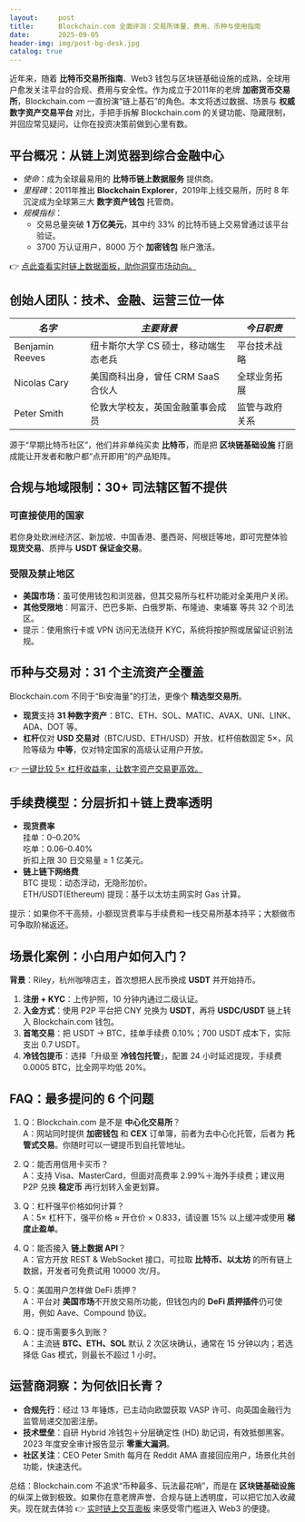 ```yaml
---
layout:     post
title:      Blockchain.com 全面评测：交易所体量、费用、币种与使用指南
date:       2025-09-05
header-img: img/post-bg-desk.jpg
catalog: true
---
```


近年来，随着 **比特币交易所指南**、Web3 钱包与区块链基础设施的成熟，全球用户愈发关注平台的合规、费用与安全性。作为成立于2011年的老牌 **加密货币交易所**，Blockchain.com 一直扮演“链上基石”的角色。本文将透过数据、场景与 **权威数字资产交易平台** 对比，手把手拆解 Blockchain.com 的关键功能、隐藏限制，并回应常见疑问，让你在投资决策前做到心里有数。

## 平台概况：从链上浏览器到综合金融中心
- *使命*：成为全球最易用的 **比特币链上数据服务** 提供商。  
- *里程碑*：2011年推出 **Blockchain Explorer**，2019年上线交易所，历时 8 年沉淀成为全球第三大 **数字资产钱包** 托管商。  
- *规模指标*：  
  - 交易总量突破 **1 万亿美元**，其中约 33% 的比特币链上交易曾通过该平台验证。  
  - 3700 万认证用户，8000 万个 **加密钱包** 账户激活。

👉 [点此查看实时链上数据面板，助你洞穿市场动向。](https://okxdog.com/)

## 创始人团队：技术、金融、运营三位一体
| *名字* | *主要背景* | *今日职责* |
|---|---|---|
| Benjamin Reeves | 纽卡斯尔大学 CS 硕士，移动端生态老兵 | 平台技术战略 |
| Nicolas Cary | 美国商科出身，曾任 CRM SaaS 合伙人 | 全球业务拓展 |
| Peter Smith | 伦敦大学校友，英国金融董事会成员 | 监管与政府关系 |

源于“早期比特币社区”，他们并非单纯买卖 **比特币**，而是把 **区块链基础设施** 打磨成能让开发者和散户都“点开即用”的产品矩阵。

## 合规与地域限制：30+ 司法辖区暂不提供
### 可直接使用的国家
若你身处欧洲经济区、新加坡、中国香港、墨西哥、阿根廷等地，即可完整体验 **现货交易**、质押与 **USDT 保证金交易**。

### 受限及禁止地区
- **美国市场**：虽可使用钱包和浏览器，但其交易所与杠杆功能对全美用户关闭。  
- **其他受限地**：阿富汗、巴巴多斯、白俄罗斯、布隆迪、柬埔寨 等共 32 个司法区。  
- 提示：使用旅行卡或 VPN 访问无法绕开 KYC，系统将按护照或居留证识别法规。

## 币种与交易对：31 个主流资产全覆盖
Blockchain.com 不同于“Bi安海量”的打法，更像个 **精选型交易所**。  
- **现货**支持 **31 种数字资产**：BTC、ETH、SOL、MATIC、AVAX、UNI、LINK、ADA、DOT 等。  
- **杠杆**仅对 **USD 交易对**（BTC/USD、ETH/USD）开放，杠杆倍数固定 5×，风险等级为 **中等**，仅对特定国家的高级认证用户开放。  



👉 [一键比较 5× 杠杆收益率，让数字资产交易更高效。](https://okxdog.com/)



## 手续费模型：分层折扣＋链上费率透明
- **现货费率**  
  挂单：0–0.20%  
  吃单：0.06–0.40%  
  折扣上限 30 日交易量 ≥ 1 亿美元。  
- **链上链下网络费**  
  BTC 提现：动态浮动，无隐形加价。  
  ETH/USDT(Ethereum) 提现：基于以太坊主网实时 Gas 计算。  

提示：如果你不干高频，小额现货费率与手续费和一线交易所基本持平；大额做市可争取阶梯返还。

## 场景化案例：小白用户如何入门？
**背景**：Riley，杭州咖啡店主，首次想把人民币换成 **USDT** 并开始持币。

1. **注册 + KYC**：上传护照，10 分钟内通过二级认证。  
2. **入金方式**：使用 P2P 平台把 CNY 兑换为 **USDT**，再将 **USDC/USDT** 链上转入 Blockchain.com 钱包。  
3. **首笔交易**：把 USDT → BTC，挂单手续费 0.10%；700 USDT 成本下，实际支出 0.7 USDT。  
4. **冷钱包提币**：选择「升级至 **冷钱包托管**」，配置 24 小时延迟提现，手续费 0.0005 BTC，比全网平均低 20%。

## FAQ：最多提问的 6 个问题
1. Q：Blockchain.com 是不是 **中心化交易所**？  
   A：网站同时提供 **加密钱包** 和 **CEX** 订单簿，前者为去中心化托管，后者为 **托管式交易**。你随时可以一键提币到自托管地址。  

2. Q：能否用信用卡买币？  
   A：支持 Visa、MasterCard，但面对高费率 2.99%＋海外手续费；建议用 P2P 兑换 **稳定币** 再行划转入金更划算。  

3. Q：杠杆强平价格如何计算？  
   A：5× 杠杆下，强平价格 ≈ 开仓价 × 0.833，请设置 15% 以上缓冲或使用 **梯度止盈单**。  

4. Q：能否接入 **链上数据 API**？  
   A：官方开放 REST & WebSocket 接口，可拉取 **比特币、以太坊** 的所有链上数据，开发者可免费试用 10000 次/月。  

5. Q：美国用户怎样做 DeFi 质押？  
   A：平台对 **美国市场**不开放交易所功能，但钱包内的 **DeFi 质押插件**仍可使用，例如 Aave、Compound 协议。  

6. Q：提币需要多久到账？  
   A：主流链 **BTC、ETH、SOL** 默认 2 次区块确认，通常在 15 分钟以内；若选择低 Gas 模式，则最长不超过 1 小时。  

## 运营商洞察：为何依旧长青？
- **合规先行**：经过 13 年锤炼，已主动向欧盟获取 VASP 许可、向英国金融行为监管局递交加密注册。  
- **技术壁垒**：自研 Hybrid 冷钱包＋分层确定性 (HD) 助记词，有效抵御黑客。2023 年度安全审计报告显示 **零重大漏洞**。  
- **社区关注**：CEO Peter Smith 每月在 Reddit AMA 直接回应用户，场景化共创功能，快速迭代。  

总结：Blockchain.com 不追求“币种最多、玩法最花哨”，而是在 **区块链基础设施** 的纵深上做到极致。如果你在意老牌声誉、合规与链上透明度，可以把它加入收藏夹。现在就去体验 👉 [实时链上交互面板](https://okxdog.com/) 来感受零门槛进入 Web3 的便捷。
